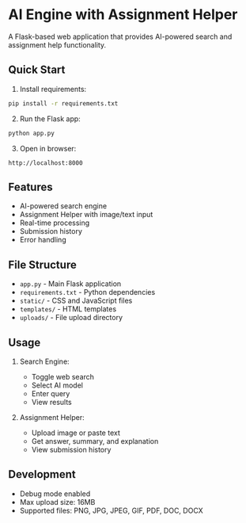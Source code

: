 # AI Engine with Assignment Helper

A Flask-based web application that provides AI-powered search and assignment help functionality.

## Quick Start

1. Install requirements:
```bash
pip install -r requirements.txt
```

2. Run the Flask app:
```bash
python app.py
```

3. Open in browser:
```
http://localhost:8000
```

## Features

- AI-powered search engine
- Assignment Helper with image/text input
- Real-time processing
- Submission history
- Error handling

## File Structure

- `app.py` - Main Flask application
- `requirements.txt` - Python dependencies
- `static/` - CSS and JavaScript files
- `templates/` - HTML templates
- `uploads/` - File upload directory

## Usage

1. Search Engine:
   - Toggle web search
   - Select AI model
   - Enter query
   - View results

2. Assignment Helper:
   - Upload image or paste text
   - Get answer, summary, and explanation
   - View submission history

## Development

- Debug mode enabled
- Max upload size: 16MB
- Supported files: PNG, JPG, JPEG, GIF, PDF, DOC, DOCX
